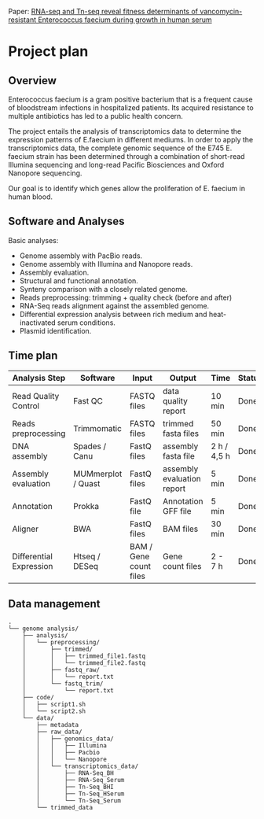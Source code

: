 Paper: [RNA-seq and Tn-seq reveal fitness determinants of vancomycin-resistant Enterococcus faecium during growth in human serum](https://pubmed.ncbi.nlm.nih.gov/29162049/)
# Project plan

## Overview

Enterococcus faecium is a gram positive bacterium that is a frequent cause of bloodstream infections in hospitalized patients. Its acquired resistance to multiple antibiotics has led to a public health concern.

The project entails the analysis of transcriptomics data to determine the expression patterns of E.faecium in different mediums. In order to apply the transcriptomics data, the complete genomic sequence of the E745 E. faecium strain has been determined through a combination of short-read Illumina sequencing and long-read Pacific Biosciences and Oxford Nanopore sequencing.

Our goal is to identify which genes allow the proliferation of E. faecium in human blood.


## Software and Analyses

Basic analyses:

* Genome assembly with PacBio reads.
* Genome assembly with Illumina and Nanopore reads.
* Assembly evaluation.
* Structural and functional annotation.
* Synteny comparison with a closely related genome.
* Reads preprocessing: trimming + quality check (before and after)
* RNA-Seq reads alignment against the assembled genome.
* Differential expression analysis between rich medium and heat-inactivated serum
conditions.
* Plasmid identification.

## Time plan

| Analysis Step | Software | Input | Output |  Time  | Status | Deadline |
|  ------- |  -------- | ------- | -------- | ------- | ----- | --------- |
| Read Quality Control | Fast QC | FASTQ files | data quality report | 10 min | Done | 03.04
| Reads preprocessing | Trimmomatic | FASTQ files | trimmed fasta files | 50 min | Done | 03.04
| DNA assembly | Spades / Canu | FastQ files | assembly fasta file | 2 h / 4,5 h | Done | 11.04
| Assembly evaluation | MUMmerplot / Quast | FastQ files | assembly evaluation report | 5 min | Done | 11.04
| Annotation | Prokka | FastQ file | Annotation GFF file | 5 min | Done | 13.04
| Aligner | BWA | FastQ files | BAM files | 30 min | Done | 14.04
| Differential Expression | Htseq / DESeq | BAM / Gene count files | Gene count files  | 2 - 7 h | Done | 19.04

## Data management

```
.
└── genome analysis/
    ├── analysis/
    │   └── preprocessing/
    │       ├── trimmed/
    │       │   ├── trimmed_file1.fastq
    │       │   └── trimmed_file2.fastq
    │       ├── fastq_raw/
    │       │   └── report.txt
    │       └── fastq_trim/
    │           └── report.txt
    ├── code/
    │   ├── script1.sh
    │   └── script2.sh
    └── data/
        ├── metadata
        ├── raw_data/
        │   ├── genomics_data/
        │   │   ├── Illumina
        │   │   ├── Pacbio
        │   │   └── Nanopore
        │   └── transcriptomics_data/
        │       ├── RNA-Seq_BH
        │       ├── RNA-Seq_Serum
        │       ├── Tn-Seq_BHI
        │       ├── Tn-Seq_HSerum
        │       └── Tn-Seq_Serum
        └── trimmed_data

```
